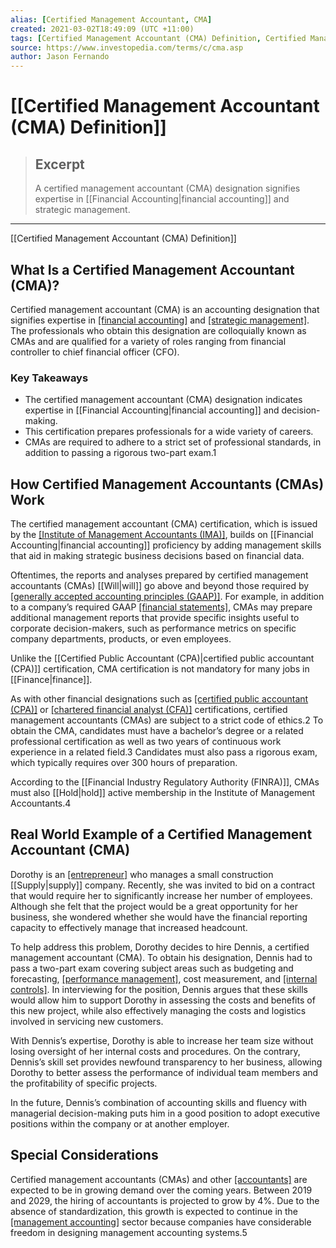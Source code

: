 ```yaml
---
alias: [Certified Management Accountant, CMA]
created: 2021-03-02T18:49:09 (UTC +11:00)
tags: [Certified Management Accountant (CMA) Definition, Certified Management Accountant (CMA) Definition]
source: https://www.investopedia.com/terms/c/cma.asp
author: Jason Fernando
---
```


# [[Certified Management Accountant (CMA) Definition]]

> ## Excerpt
> A certified management accountant (CMA) designation signifies expertise in [[Financial Accounting|financial accounting]] and strategic management.

---

[[Certified Management Accountant (CMA) Definition]]
## What Is a Certified Management Accountant (CMA)?

Certified management accountant (CMA) is an accounting designation that signifies expertise in [[financial accounting]](https://www.investopedia.com/terms/f/financialaccounting.asp) and [[strategic management]](https://www.investopedia.com/terms/s/strategic-management.asp). The professionals who obtain this designation are colloquially known as CMAs and are qualified for a variety of roles ranging from financial controller to chief financial officer (CFO).

### Key Takeaways

-   The certified management accountant (CMA) designation indicates expertise in [[Financial Accounting|financial accounting]] and decision-making.
-   This certification prepares professionals for a wide variety of careers.
-   CMAs are required to adhere to a strict set of professional standards, in addition to passing a rigorous two-part exam.1

## How Certified Management Accountants (CMAs) Work

The certified management accountant (CMA) certification, which is issued by the [[Institute of Management Accountants (IMA)]](https://www.investopedia.com/terms/i/institute-of-management-accountants.asp), builds on [[Financial Accounting|financial accounting]] proficiency by adding management skills that aid in making strategic business decisions based on financial data.

Oftentimes, the reports and analyses prepared by certified management accountants (CMAs) [[Will|will]] go above and beyond those required by [[generally accepted accounting principles (GAAP)]](https://www.investopedia.com/terms/g/gaap.asp). For example, in addition to a company’s required GAAP [[financial statements]](https://www.investopedia.com/terms/f/financial-statements.asp), CMAs may prepare additional management reports that provide specific insights useful to corporate decision-makers, such as performance metrics on specific company departments, products, or even employees.

Unlike the [[Certified Public Accountant (CPA)|certified public accountant (CPA)]] certification, CMA certification is not mandatory for many jobs in [[Finance|finance]].

As with other financial designations such as [[certified public accountant (CPA)]](https://www.investopedia.com/terms/c/cpa.asp) or [[chartered financial analyst (CFA)]](https://www.investopedia.com/terms/c/cfa.asp) certifications, certified management accountants (CMAs) are subject to a strict code of ethics.2 To obtain the CMA, candidates must have a bachelor’s degree or a related professional certification as well as two years of continuous work experience in a related field.3 Candidates must also pass a rigorous exam, which typically requires over 300 hours of preparation.

According to the [[Financial Industry Regulatory Authority (FINRA)]], CMAs must also [[Hold|hold]] active membership in the Institute of Management Accountants.4

## Real World Example of a Certified Management Accountant (CMA)

Dorothy is an [[entrepreneur]](https://www.investopedia.com/terms/e/entrepreneur.asp) who manages a small construction [[Supply|supply]] company. Recently, she was invited to bid on a contract that would require her to significantly increase her number of employees. Although she felt that the project would be a great opportunity for her business, she wondered whether she would have the financial reporting capacity to effectively manage that increased headcount.

To help address this problem, Dorothy decides to hire Dennis, a certified management accountant (CMA). To obtain his designation, Dennis had to pass a two-part exam covering subject areas such as budgeting and forecasting, [[performance management]](https://www.investopedia.com/terms/p/performance-management.asp), cost measurement, and [[internal controls]](https://www.investopedia.com/terms/i/internalcontrols.asp). In interviewing for the position, Dennis argues that these skills would allow him to support Dorothy in assessing the costs and benefits of this new project, while also effectively managing the costs and logistics involved in servicing new customers.

With Dennis’s expertise, Dorothy is able to increase her team size without losing oversight of her internal costs and procedures. On the contrary, Dennis’s skill set provides newfound transparency to her business, allowing Dorothy to better assess the performance of individual team members and the profitability of specific projects.

In the future, Dennis’s combination of accounting skills and fluency with managerial decision-making puts him in a good position to adopt executive positions within the company or at another employer.

## Special Considerations

Certified management accountants (CMAs) and other [[accountants]](https://www.investopedia.com/terms/a/accountant.asp) are expected to be in growing demand over the coming years. Between 2019 and 2029, the hiring of accountants is projected to grow by 4%. Due to the absence of standardization, this growth is expected to continue in the [[management accounting]](https://www.investopedia.com/terms/m/managerialaccounting.asp) sector because companies have considerable freedom in designing management accounting systems.5

